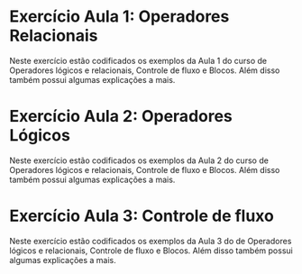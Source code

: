 <h1>Exercício Aula 1: Operadores Relacionais</h1>
 Neste exercício estão codificados os exemplos da Aula 1 do curso de Operadores lógicos e relacionais, Controle de fluxo e Blocos. Além disso também possui algumas explicações a mais.

<h1>Exercício Aula 2: Operadores Lógicos</h1>
Neste exercício estão codificados os exemplos da Aula 2 do curso de Operadores lógicos e relacionais, Controle de fluxo e Blocos. Além disso também possui algumas explicações a mais.

<h1>Exercício Aula 3: Controle de fluxo</h1>
Neste exercício estão codificados os exemplos da Aula 3 do de Operadores lógicos e relacionais, Controle de fluxo e Blocos. Além disso também possui algumas explicações a mais.

